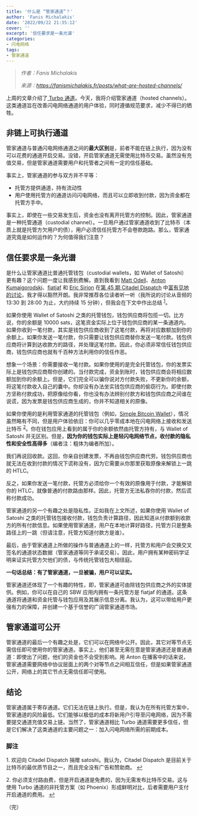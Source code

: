 ```yaml
---
title: '什么是 “管家通道”？'
author: 'Fanis Michalakis'
date: '2022/09/22 21:35:12'
cover: ''
excerpt: '信任要求是一条光谱'
categories:
- 闪电网络
tags:
- 管家通道
---
```



> *作者：Fanis Michalakis*
> 
> *来源：<https://fanismichalakis.fr/posts/what-are-hosted-channels/>*



上周的文章介绍了[ Turbo 通道](https://fanismichalakis.fr/posts/turbo-channels/)。今天，我将介绍管家通道（hosted channels）。这类通道旨在改善闪电网络通道的用户体验，同时遵循规范要求，减少不得已的牺牲。

## 非链上可执行通道

管家通道与普通闪电网络通道之间的**最大区别**是，前者不能在链上执行，因为没有可以花费的通道开启交易。没错，开启管家通道无需使用比特币交易。虽然没有充值交易，但是管家通道需要用户和托管者之间有一定的信任基础。

事实上，管家通道的参与双方并不平等：

- 托管方提供通道，持有流动性
- 用户使用托管方的通道访问闪电网络，而且可以立即收到付款，因为资金都在托管方手中。

事实上，即使在一些交易发生后，资金也没有离开托管方的控制。因此，管家通道是一种托管通道（custodial channel）。一旦用户通过管家通道收到了比特币（本质上就是托管方欠用户的债），用户必须信任托管方不会卷款跑路。那么，管家通道究竟是如何运作的？为何值得我们注意？

## 信任要求是一条光谱

是什么让管家通道比普通托管钱包（custodial wallets，如 Wallet of Satoshi）更有趣？这个问题一度让我感到费解。直到我看到 [Matt Odell](https://twitter.com/ODELL)、[Anton Kumaigorodski](https://twitter.com/akumaigorodski)、[fiatjaf](https://twitter.com/fiatjaf) 和 [Eric Sirion](https://twitter.com/ericsirion) 在[第 45 期 Citadel Dispatch](https://citadeldispatch.com/cd45/) 中[富有见地的讨论](https://bitcointv.com/w/uTtKtUmfWZ7mZDztVXVRWv?start=13m34s)，我才得以豁然开朗。我非常推荐各位读者听一听（我所说的讨论从音频的 13:30 到 28:00 为止，大约持续 15 分钟），但我会在下文中作出总结 <sup><a href="#note1" id="jump-1">1</a></sup>。

如果你使用 Wallet of Satoshi 之类的托管钱包，钱包供应商将包揽一切。比方说，你的余额是 10000 sats，这笔资金实际上位于钱包供应商的某一条通道内。如果你收到一笔付款，其实是钱包供应商收到了这笔付款，再将对应数额加到你的余额上。如果你发送一笔付款，你只需要让钱包供应商替你发送一笔付款。钱包供应商将计算到达收款方的路径，并处理这笔付款。因此，你必须非常信任钱包供应商，钱包供应商也就有千百种方法利用你的信任作恶。

想象一个场景：你需要接收一笔付款。如果你使用的是完全托管钱包，你的发票实际上是钱包供应商帮你创建的。当付款完成，资金到账时，钱包供应商会将相应数额加到你的余额上。但是，它们完全可以骗你说对方付款失败，不更新你的余额，将这笔付款收入自己的囊中。你却没有办法坐实钱包供应商的偷窃行为。即使付款方坚称付款成功，把原像给你看，你也没有办法辨别付款方和钱包供应商之间谁在说谎，因为发票是钱包供应商生成的，你并不知道相关的原像。

如果你使用的是利用管家通道的托管钱包（例如，[Simple Bitcoin Wallet](https://sbw.app/)），情况虽然略有不同，但是用户体验依旧：你可以几乎零成本地在闪电网络上接收和发送比特币 <sup><a href="#note2" id="jump-2">2</a></sup>。你在钱包应用上看到的属于你的余额依然由托管方持有，与 Wallet of Satoshi 并无区别。但是，**因为你的钱包实际上是轻闪电网络节点，收付款的隐私性和安全性高得多**（编者注：粗体为编者所加）。

我们再说回收款。这回，你亲自创建发票，不再由钱包供应商代劳。钱包供应商也就无法在收到付款的情况下谎称没有，因为它需要从你那里获取原像来解锁上一跳的 HTLC。

反之，如果你发送一笔付款，托管方必须给你一个有效的原像用于付款，才能解锁你的 HTLC，就像普通的付款路由那样。因此，托管方无法私吞你的付款，然后谎称付款成功。

管家通道的另一个有趣之处是隐私性。正如我在上文所述，如果你使用 Wallet of Satoshi 之类的托管钱包接收付款，钱包负责计算路径，因此知道从付款额到收款方的所有付款信息。如果使用管家通道，用户在本地计算好路径，托管方只是整条路径上的一跳（但请注意，托管方知道付款方是谁）。

最后，由于管家通道上所做的操作与普通通道上的一样，托管方和用户会交换交叉签名的通道状态数据（管家通道等同于承诺交易）。因此，用户拥有某种密码学证明来证实托管方欠他们的债，与传统托管钱包大相径庭。

**一句话总结：有了管家通道，一旦被骗，用户可以证实。**

管家通道还体现了一个有趣的特性，即，管家通道可由除钱包供应商之外的实体提供。例如，你可以在自己的 SBW 应用内拥有一条托管方是 fiatjaf 的通道。这条通道将通道和资金托管与钱包应用及其展示信息分离。我认为，这可以带给用户更强有力的保障，并创建一个基于信誉的广阔管家通道市场。

## 管家通道可公开

管家通道的最后一个有趣之处是，它们可以在网络中公开。因此，其它对等节点无需信任即可使用你的管家通道。事实上，他们甚至无需在意是管家通道还是普通通道：即使出了问题，他们的资金也不会受到影响。用 Anton 在播客中的话来说，管家通道需要网络中协议层面上的两个对等节点之间相互信任，但是如果管家通道公开，网络上的其它节点无需信任即可使用。

## 结论

管家通道属于寄存通道。它们无法在链上执行。但是，我认为在所有托管方案中，管家通道的风险最低。它们能够以极低的成本将新用户引导至闪电网络，因为不需要提交通道充值交易上链。当然了，管家通道相比 Turbo 通道需要更多信任，但是它们解决了这类通道的主要问题之一：加入闪电网络所需的前期成本。

### 脚注

1.<a id="note1"> </a>欢迎向 Citadel Dispatch 捐赠 satoshi。我认为，Citadel Dispatch 是目前关于比特币的最优质节目之一，而且完全没有广告和赞助商。 <a href="#jump-1">↩</a>

2.<a id="note2"> </a>你必须支付路由费，但是开启通道是免费的，因为无需发布比特币交易。这与使用 Turbo 通道的非托管方案（如 Phoenix）形成鲜明对比，后者需要用户支付开启通道的费用。 <a href="#jump-2">↩</a>

（完）